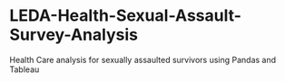 # LEDA-Health-Sexual-Assault-Survey-Analysis
Health Care analysis for sexually assaulted survivors using Pandas and Tableau
